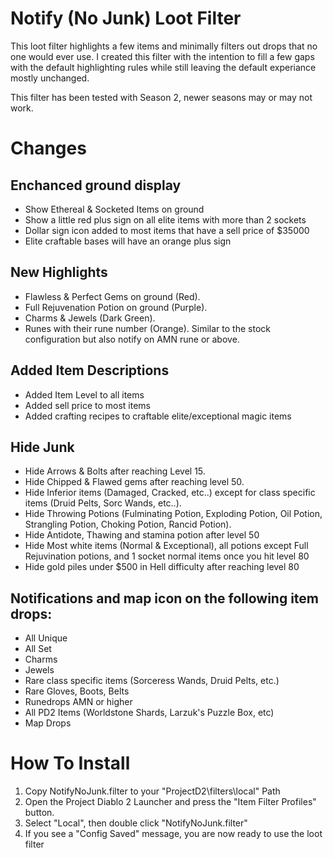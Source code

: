 # Notify (No Junk) Loot Filter
This loot filter highlights a few items and minimally filters out drops that no one would ever use. I created this filter with the intention to fill a few gaps with the default highlighting rules while still leaving the default experiance mostly unchanged.

This filter has been tested with Season 2, newer seasons may or may not work.

# Changes

## Enchanced ground display
* Show Ethereal & Socketed Items on ground
* Show a little red plus sign on all elite items with more than 2 sockets
* Dollar sign icon added to most items that have a sell price of $35000
* Elite craftable bases will have an orange plus sign

## New Highlights
* Flawless & Perfect Gems on ground (Red).
* Full Rejuvenation Potion on ground (Purple).
* Charms & Jewels (Dark Green).
* Runes with their rune number (Orange). Similar to the stock configuration but also notify on AMN rune or above.

## Added Item Descriptions
* Added Item Level to all items
* Added sell price to most items
* Added crafting recipes to craftable elite/exceptional magic items

## Hide Junk
* Hide Arrows & Bolts after reaching Level 15.
* Hide Chipped & Flawed gems after reaching level 50.
* Hide Inferior items (Damaged, Cracked, etc..) except for class specific items (Druid Pelts, Sorc Wands, etc..).
* Hide Throwing Potions (Fulminating Potion, Exploding Potion, Oil Potion, Strangling Potion, Choking Potion, Rancid Potion).
* Hide Antidote, Thawing and stamina potion after level 50
* Hide Most white items (Normal & Exceptional), all potions except Full Rejuvination potions, and 1 socket normal items once you hit level 80
* Hide gold piles under $500 in Hell difficulty after reaching level 80

## Notifications and map icon on the following item drops:
* All Unique
* All Set
* Charms
* Jewels
* Rare class specific items (Sorceress Wands, Druid Pelts, etc.)
* Rare Gloves, Boots, Belts
* Runedrops AMN or higher
* All PD2 Items (Worldstone Shards, Larzuk's Puzzle Box, etc)
* Map Drops

# How To Install
1. Copy NotifyNoJunk.filter to your "ProjectD2\filters\local" Path
2. Open the Project Diablo 2 Launcher and press the "Item Filter Profiles" button.
3. Select "Local", then double click "NotifyNoJunk.filter"
4. If you see a "Config Saved" message, you are now ready to use the loot filter
